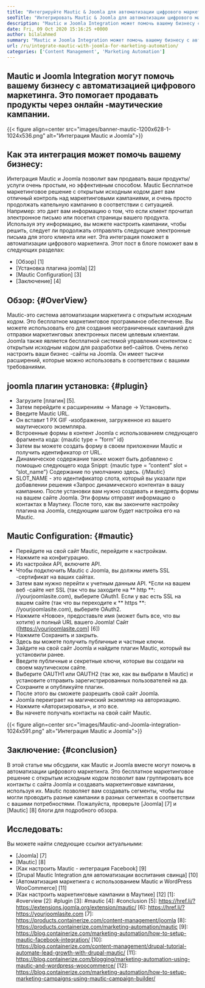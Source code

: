 ```yaml
---
title: "Интегрируйте Mautic & Joomla для автоматизации цифрового маркетинга '" 
seoTitle: "Интегрировать Mautic & Joomla для автоматизации цифрового маркетинга" 
description: "Mautic и Joomla Integration может помочь вашему бизнесу с автоматизацией цифрового маркетинга. Это помогает продавать продукты через магические кампании." 
date: Fri, 09 Oct 2020 15:16:25 +0000
author: bilalahmed
summary: "Mautic и Joomla Integration может помочь вашему бизнесу с автоматизацией цифрового маркетинга. Это помогает продавать продукты через онлайн -маутические кампании." 
url: /ru/integrate-mautic-with-joomla-for-marketing-automation/
categories: ['Content Management', 'Marketing Automation']
---
```


## Mautic и Joomla Integration могут помочь вашему бизнесу с автоматизацией цифрового маркетинга. Это помогает продавать продукты через онлайн -маутические кампании.

{{< figure align=center src="images/banner-mautic-1200x628-1-1024x536.png" alt="Интеграция Mautic и Joomla">}}


## Как эта интеграция может помочь вашему бизнесу:
Интеграция Mautic и Joomla позволит вам продавать ваши продукты/услуги очень простым, но эффективным способом. Mautic Бесплатное маркетинговое решение с открытым исходным кодом дает вам отличный контроль над маркетинговыми кампаниями, и очень просто продолжать капельную кампанию в соответствии с ситуацией. Например: это дает вам информацию о том, что если клиент прочитал электронное письмо или посетил страницы вашего продукта. Используя эту информацию, вы можете настроить кампании, чтобы решить, следует ли продолжать отправлять следующие электронные письма для этого клиента или нет. Эта интеграция поможет в автоматизации цифрового маркетинга. Этот пост в блоге поможет вам в следующих разделах:
  * [Обзор] [1]
  * [Установка плагина joomla] [2]
  * [Mautic Configuration] [3]
  * [Заключение] [4]

## Обзор: {#OverView}
Mautic-это система автоматизации маркетинга с открытым исходным кодом. Это бесплатное маркетинговое программное обеспечение. Вы можете использовать его для создания неограниченных кампаний для отправки маркетинговых электронных писем целевым клиентам.
Joomla также является бесплатной системой управления контентом с открытым исходным кодом для разработки веб-сайтов. Очень легко настроить ваши бизнес -сайты на Joomla. Он имеет тысячи расширений, которые можно использовать в соответствии с вашими требованиями.

## joomla плагин установка: {#plugin}
  * Загрузите [плагин] [5].
  * Затем перейдите к расширениям -> Manage -> Установить.
  * Введите Mautic URL.
  * Он вставит 1 PX GIF -изображение, загруженное из вашего маутического экземпляра.
  * Встроенные формы в контент Joomla с использованием следующего фрагмента кода: {mautic type = ”form” id}
  * Затем вы можете создать форму в своем приложении Mautic и получить идентификатор от URL.
  * Динамическое содержание также может быть добавлено с помощью следующего кода Snippt: {mautic type = ”content” slot = ”slot_name”} Содержание по умолчанию здесь. {/Mautic}
  * SLOT_NAME - это идентификатор слота, который вы указали при добавлении решения «Запрос динамического контента» в вашу кампанию.
После установки вам нужно создавать и внедрять формы на вашем сайте Joomla. Эти формы отправят информацию о контактах в Маутику. После того, как вы закончите настройку плагина на Joomla, следующим шагом будет настройка его на Mautic.

## Mautic Configuration: {#mautic}
  * Перейдите на свой сайт Mautic, перейдите к настройкам.
  * Нажмите на конфигурацию.
  * Из настройки API, включите API.
  * Чтобы подключить Mautic с Joomla, вы должны иметь SSL -сертификат на ваших сайтах.
  * Затем вам нужно перейти к учетным данным API.
  *Если на вашем веб -сайте нет SSL (так что вы заходите на ** http **: //yourjoomlasite.com), выберите OAuth1. Если у вас есть SSL на вашем сайте (так что вы переходите к ** https **: //yourjoomlasite.com), выберите OAuth2.
  * Нажмите «Новое», предоставьте имя (может быть все, что вы хотите) и полный URL вашего Joomla! Сайт ([https://yourjoomlasite.com] [6])
  * Нажмите Сохранить и закрыть.
  * Здесь вы можете получить публичные и частные ключи.
  * Зайдите на свой сайт Joomla и найдите плагин Mautic, который вы установили ранее.
  * Введите публичные и секретные ключи, которые вы создали на своем маутическом сайте.
  * Выберите OAUTH1 или OAUTH2 (так же, как вы выбрали в Mautic) и установите отправить зарегистрированных пользователей на да.
  * Сохраните и опубликуйте плагин.
  * После этого вы сможете разрешить свой сайт Joomla.
  * Joomla переиграет на магический экземпляр на авторизацию.
  * Нажмите «Авторизировать», и это все.
  * Вы начнете получать контакты на свой сайт Mautic.

{{< figure align=center src="images/Mautic-and-Joomla-integration-1024x591.png" alt="Интеграция Mautic и Joomla">}}


## Заключение: {#conclusion}
В этой статье мы обсудили, как Mautic и Joomla вместе могут помочь в автоматизации цифрового маркетинга. Это бесплатное маркетинговое решение с открытым исходным кодом позволит вам группировать все контакты с сайта Joomla и создавать маркетинговые кампании, используя их. Mautic позволяет вам создавать сегменты, чтобы вы могли проводить разные кампании в разных сегментах в соответствии с вашими потребностями. Пожалуйста, проверьте [Joomla] [7] и [Mautic] [8] блоги для подробного обзора.

## Исследовать:
Вы можете найти следующие ссылки актуальными:
  * [Joomla] [7]
  * [Mautic] [8]
  * [Как настроить Mautic - интеграция Facebook] [9]
  * [Drupal Mautic Integration для автоматизации воспитания свинца] [10]
  * [Автоматизация маркетинга с использованием Mautic и WordPress WooCommerce] [11]
  * [Как настроить маркетинговые кампании в Маутике] [12]
[1]: #overview
[2]: #plugin
[3]: #mautic
[4]: #conclusion
[5]: https://href.li/?https://extensions.joomla.org/extension/mautic/
[6]: https://href.li/?https://yourjoomlasite.com
[7]: https://products.containerize.com/content-management/joomla
[8]: https://products.containerize.com/marketing-automation/mautic
[9]: https://blog.containerize.com/marketing-automation/how-to-setup-mautic-facebook-integration/
[10]: https://blog.containerize.com/content-management/drupal-tutorial-automate-lead-growth-with-drupal-mautic/
[11]: https://blog.containerize.com/blogging/marketing-automation-using-mautic-and-wordpress-woocommerce/
[12]: https://blog.containerize.com/marketing-automation/how-to-setup-marketing-campaigns-using-mautic-campaign-builder/

